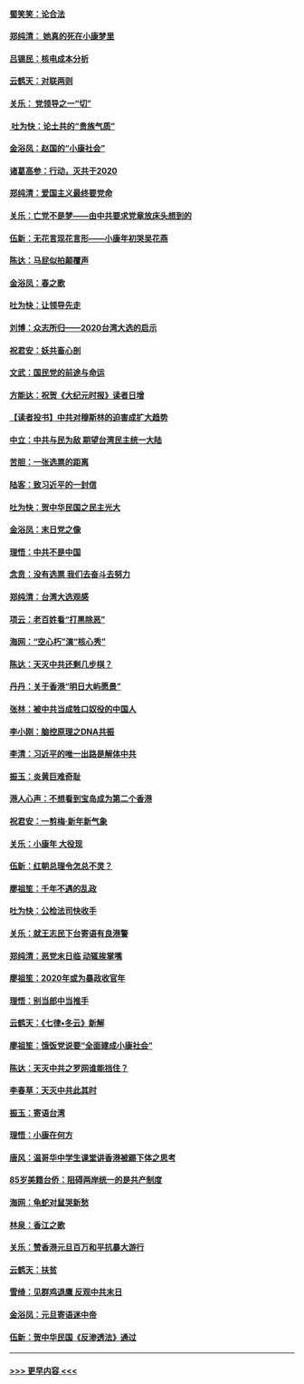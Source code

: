 #### [蜀笑笑：论合法](../pages/nsc993/n11808064.md?t=01210344) 
#### [郑纯清： 她真的死在小康梦里](../pages/nsc993/n11806623.md?t=01210344) 
#### [吕锡民：核电成本分析](../pages/nsc993/n11806284.md?t=01210344) 
#### [云鹤天：对联两则](../pages/nsc993/n11805957.md?t=01210344) 
#### [关乐： 党领导之一“切”](../pages/nsc993/n11804505.md?t=01210344) 
#### [ 吐为快：论土共的“贵族气质”](../pages/nsc993/n11804490.md?t=01210344) 
#### [金浴凤：赵国的“小康社会”](../pages/nsc993/n11804452.md?t=01210344) 
#### [诸葛高参：行动，灭共于2020](../pages/nsc993/n11804120.md?t=01210344) 
#### [郑纯清：爱国主义最终要党命](../pages/nsc993/n11802197.md?t=01210344) 
#### [关乐：亡党不是梦——由中共要求党章放床头想到的](../pages/nsc993/n11802156.md?t=01210344) 
#### [伍新：无花言现花言形——小康年初哭吴花燕](../pages/nsc993/n11800044.md?t=01210344) 
#### [陈达：马屁似拍颠覆声](../pages/nsc993/n11800010.md?t=01210344) 
#### [金浴凤：春之歌](../pages/nsc993/n11797687.md?t=01210344) 
#### [吐为快：让领导先走](../pages/nsc993/n11797512.md?t=01210344) 
#### [刘博：众志所归——2020台湾大选的启示](../pages/nsc993/n11796878.md?t=01210344) 
#### [祝君安：妖共畜心剖](../pages/nsc993/n11794273.md?t=01210344) 
#### [文武：国民党的前途与命运](../pages/nsc993/n11794198.md?t=01210344) 
#### [方能达：祝贺《大纪元时报》读者日增](../pages/nsc993/n11793807.md?t=01210344) 
#### [【读者投书】中共对穆斯林的迫害成扩大趋势](../pages/nsc993/n11791371.md?t=01210344) 
#### [中立：中共与民为敌 期望台湾民主统一大陆](../pages/nsc993/n11790392.md?t=01210344) 
#### [苦胆：一张选票的距离](../pages/nsc993/n11788914.md?t=01210344) 
#### [陆客：致习近平的一封信](../pages/nsc993/n11788867.md?t=01210344) 
#### [吐为快：贺中华民国之民主光大](../pages/nsc993/n11788618.md?t=01210344) 
#### [金浴凤：末日党之像](../pages/nsc993/n11787475.md?t=01210344) 
#### [理悟：中共不是中国](../pages/nsc993/n11787463.md?t=01210344) 
#### [念贲：没有选票  我们去奋斗去努力](../pages/nsc993/n11787398.md?t=01210344) 
#### [郑纯清：台湾大选观感](../pages/nsc993/n11786210.md?t=01210344) 
#### [项云：老百姓看“打黑除恶”](../pages/nsc993/n11785398.md?t=01210344) 
#### [海网：“空心朽”演“核心秀”](../pages/nsc993/n11783874.md?t=01210344) 
#### [陈达：天灭中共还剩几步棋？](../pages/nsc993/n11783719.md?t=01210344) 
#### [丹丹：关于香港“明日大屿愿景”](../pages/nsc993/n11783273.md?t=01210344) 
#### [张林：被中共当成牲口奴役的中国人](../pages/nsc993/n11782397.md?t=01210344) 
#### [李小刚：脑控原理之DNA共振](../pages/nsc993/n11780962.md?t=01210344) 
#### [李清：习近平的唯一出路是解体中共](../pages/nsc993/n11780866.md?t=01210344) 
#### [振玉：炎黄巨难奇耻](../pages/nsc993/n11779632.md?t=01210344) 
#### [港人心声：不想看到宝岛成为第二个香港](../pages/nsc993/n11778817.md?t=01210344) 
#### [祝君安：一剪梅‧新年新气象](../pages/nsc993/n11776340.md?t=01210344) 
#### [关乐：小康年 大役现](../pages/nsc993/n11774213.md?t=01210344) 
#### [伍新：红朝总理令怎总不灵？](../pages/nsc993/n11770813.md?t=01210344) 
#### [廖祖笙：千年不遇的乱政](../pages/nsc993/n11770373.md?t=01210344) 
#### [吐为快：公检法司快收手](../pages/nsc993/n11770359.md?t=01210344) 
#### [关乐：就王志民下台寄语有良港警](../pages/nsc993/n11769903.md?t=01210344) 
#### [郑纯清：恶党末日临 动辄挨掌嘴](../pages/nsc993/n11769356.md?t=01210344) 
#### [廖祖笙：2020年或为暴政收官年](../pages/nsc993/n11768216.md?t=01210344) 
#### [理悟：别当郎中当推手](../pages/nsc993/n11768243.md?t=01210344) 
#### [云鹤天：《七律▪冬云》新解](../pages/nsc993/n11768204.md?t=01210344) 
#### [廖祖笙：饿饭党说要“全面建成小康社会”](../pages/nsc993/n11767482.md?t=01210344) 
#### [陈达：天灭中共之罗网谁能挡住？](../pages/nsc993/n11767465.md?t=01210344) 
#### [李春草：天灭中共此其时](../pages/nsc993/n11767452.md?t=01210344) 
#### [振玉：寄语台湾](../pages/nsc993/n11767432.md?t=01210344) 
#### [理悟：小康在何方](../pages/nsc993/n11767394.md?t=01210344) 
#### [唐风：温哥华中学生课堂讲香港被踢下体之思考](../pages/nsc993/n11766848.md?t=01210344) 
#### [85岁美籍台侨：阻碍两岸统一的是共产制度](../pages/nsc993/n11765043.md?t=01210344) 
#### [海网：龟蛇对鼠哭新愁](../pages/nsc993/n11764895.md?t=01210344) 
#### [林泉：香江之歌](../pages/nsc993/n11764415.md?t=01210344) 
#### [关乐：赞香港元旦百万和平抗暴大游行](../pages/nsc993/n11764382.md?t=01210344) 
#### [云鹤天：扶贫](../pages/nsc993/n11764245.md?t=01210344) 
#### [雪绮：见群鸡退鹰  反观中共末日](../pages/nsc993/n11762112.md?t=01210344) 
#### [金浴凤：元旦寄语迷中帝](../pages/nsc993/n11761788.md?t=01210344) 
#### [伍新：贺中华民国《反渗透法》通过](../pages/nsc993/n11761994.md?t=01210344) 

----
#### [ >>> 更早内容 <<< ](../indexes/nsc993-earlier.md)
